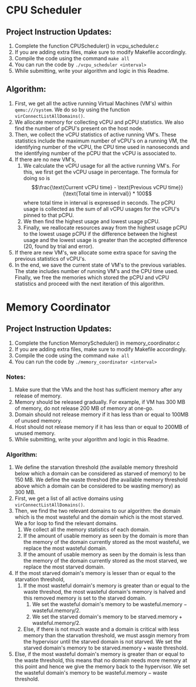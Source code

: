 # CPU Scheduler

## Project Instruction Updates:

1. Complete the function CPUScheduler() in vcpu_scheduler.c
2. If you are adding extra files, make sure to modify Makefile accordingly.
3. Compile the code using the command `make all`
4. You can run the code by `./vcpu_scheduler <interval>`
5. While submitting, write your algorithm and logic in this Readme.

## Algorithm:

1. First, we get all the active running Virtual Machines (VM's) within `qemu:///system`. We do so by using the function `virConnectListAllDomains()`.
2. We allocate memory for collecting vCPU and pCPU statistics. We also find the number of pCPU's present on the host node.
3. Then, we collect the vCPU statistics of active running VM's. These statistics include the maximum number of vCPU's on a running VM, the identifying number of the vCPU, the CPU time used in nanoseconds and the identifying number of the pCPU that the vCPU is associated to.
4. If there are no new VM's,
    1. We calculate the vCPU usage for all the active running VM's. For this, we first get the vCPU usage in percentage. The formula for doing so is $$\frac{\text{Current vCPU time} - \text{Previous vCPU time}}{\text{Total time in interval}} * 100$$ where total time in interval is expressed in seconds. The pCPU usage is collected as the sum of all vCPU usages for the vCPU's pinned to that pCPU.
    2. We then find the highest usage and lowest usage pCPU.
    3. Finally, we reallocate resources away from the highest usage pCPU to the lowest usage pCPU if the difference between the highest usage and the lowest usage is greater than the accepted difference (20, found by trial and error).
5. If there are new VM's, we allocate some extra space for saving the previous statistics of vCPU's.
6. In the end, we save the current state of VM's to the previous variables. The state includes number of running VM's and the CPU time used. Finally, we free the memories which stored the pCPU and vCPU statistics and proceed with the next iteration of this algorithm.

# Memory Coordinator


## Project Instruction Updates:

1. Complete the function MemoryScheduler() in memory_coordinator.c
2. If you are adding extra files, make sure to modify Makefile accordingly.
3. Compile the code using the command `make all`
4. You can run the code by `./memory_coordinator <interval>`

### Notes:

1. Make sure that the VMs and the host has sufficient memory after any release of memory.
2. Memory should be released gradually. For example, if VM has 300 MB of memory, do not release 200 MB of memory at one-go.
3. Domain should not release memory if it has less than or equal to 100MB of unused memory.
4. Host should not release memory if it has less than or equal to 200MB of unused memory.
5. While submitting, write your algorithm and logic in this Readme.

### Algorithm:

1. We define the starvation threshold (the available memory threshold below which a domain can be considered as starved of memory) to be 150 MB. We define the waste threshod (the available memory threshold above which a domain can be considered to be wasting memory) as 300 MB.
2. First, we get a list of all active domains using `virConnectListAllDomains()`.
3. Then, we find the two relevant domains to our algorithm: the domain which is the most wasteful and the domain which is the most starved. We a for loop to find the relevant domains.
    1. We collect all the memory statistics of each domain.
    2. If the amount of usable memory as seen by the domain is more than the memory of the domain currently stored as the most wasteful, we replace the most wasteful domain.
    3. If the amount of usable memory as seen by the domain is less than the memory of the domain currently stored as the most starved, we replace the most starved domain.
4. If the most starved domain's memory is lesser than or equal to the starvation threshold,
    1. If the most wasteful domain's memory is greater than or equal to the waste threshod, the most wasteful domain's memory is halved and this removed memory is set to the starved domain.
        1. We set the wasteful domain's memory to be $\text{wasteful.memory} - \text{wasteful.memory} / 2$.
        2. We set the starved domain's memory to be $\text{starved.memory} + \text{wasteful.memory} / 2$.
    2. Else, if there is not much waste and a domain is critical with less memory than the starvation threshold, we must assgin memory from the hypervisor until the starved domain is not starved. We set the starved domain's memory to be $\text{starved.memory} + \text{waste threshold}$.
5. Else, if the most wasteful domain's memory is greater than or equal to the waste threshold, this means that no domain needs more memory at this point and hence we give the memory back to the hypervisor. We set the wasteful domain's memory to be $\text{wasteful.memory} - \text{waste threshold}$.

